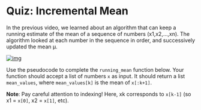 # Quiz: Incremental Mean

In the previous video, we learned about an algorithm that can keep a running estimate of the mean of a sequence of numbers (x1,x2,…,xn). The algorithm looked at each number in the sequence in order, and successively updated the mean μ.

[![img](https://d17h27t6h515a5.cloudfront.net/topher/2017/October/59d6690f_incremental/incremental.png)](https://classroom.udacity.com/nanodegrees/nd101-ent/parts/b4ed3716-d168-4db5-b74b-f224744550e2/modules/6c24dd74-5fba-4e0d-ab27-0f117c2778f1/lessons/7557675a-f42d-4b2e-b4dc-d338e4bb2f88/concepts/1500d564-5bfc-4fe3-848c-3bcff316269d#)

Use the pseudocode to complete the `running_mean` function below. Your function should accept a list of numbers `x` as input. It should return a list `mean_values`, where `mean_values[k]` is the mean of `x[:k+1]`.

**Note**: Pay careful attention to indexing! Here, xk corresponds to `x[k-1]` (so x1 = `x[0]`, x2 = `x[1]`, etc).